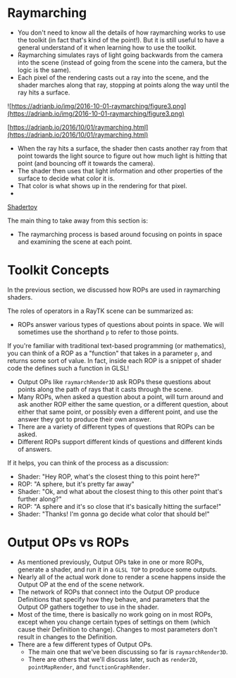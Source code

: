# Raymarching

- You don't need to know all the details of how raymarching works to use the toolkit (in fact that's kind of the point!). But it is still useful to have a general understand of it when learning how to use the toolkit.
- Raymarching simulates rays of light going backwards from the camera into the scene (instead of going from the scene into the camera, but the logic is the same).
- Each pixel of the rendering casts out a ray into the scene, and the shader marches along that ray, stopping at points along the way until the ray hits a surface.

![https://adrianb.io/img/2016-10-01-raymarching/figure3.png](https://adrianb.io/img/2016-10-01-raymarching/figure3.png)

[https://adrianb.io/2016/10/01/raymarching.html](https://adrianb.io/2016/10/01/raymarching.html)

- When the ray hits a surface, the shader then casts another ray from that point towards the light source to figure out how much light is hitting that point (and bouncing off it towards the camera).
- The shader then uses that light information and other properties of the surface to decide what color it is.
- That color is what shows up in the rendering for that pixel.
- 
[Shadertoy](https://www.shadertoy.com/view/4lyBDV)

The main thing to take away from this section is:

- The raymarching process is based around focusing on points in space and examining the scene at each point.

# Toolkit Concepts

In the previous section, we discussed how ROPs are used in raymarching shaders.

The roles of operators in a RayTK scene can be summarized as:

- ROPs answer various types of questions about points in space. We will sometimes use the shorthand `p` to refer to those points.

If you're familiar with traditional text-based programming (or mathematics), you can think of a ROP as a "function" that takes in a parameter `p`, and returns some sort of value. In fact, inside each ROP is a snippet of shader code the defines such a function in GLSL!

- Output OPs like `raymarchRender3D` ask ROPs these questions about points along the path of rays that it casts through the scene.
- Many ROPs, when asked a question about a point, will turn around and ask another ROP either the same question, or a different question, about either that same point, or possibly even a different point, and use the answer they got to produce their own answer.
- There are a variety of different types of questions that ROPs can be asked.
- Different ROPs support different kinds of questions and different kinds of answers.

If it helps, you can think of the process as a discussion:

- Shader: "Hey ROP, what's the closest thing to this point here?"
- ROP: "A sphere, but it's pretty far away"
- Shader: "Ok, and what about the closest thing to this other point that's further along?"
- ROP: "A sphere and it's so close that it's basically hitting the surface!"
- Shader: "Thanks! I'm gonna go decide what color that should be!"

# Output OPs vs ROPs

- As mentioned previously, Output OPs take in one or more ROPs, generate a shader, and run it in a `GLSL TOP` to produce some outputs.
- Nearly all of the actual work done to render a scene happens inside the Output OP at the end of the scene network.
- The network of ROPs that connect into the Output OP produce Definitions that specify how they behave, and parameters that the Output OP gathers together to use in the shader.
- Most of the time, there is basically no work going on in most ROPs, except when you change certain types of settings on them (which cause their Definition to change). Changes to most parameters don't result in changes to the Definition.
- There are a few different types of Output OPs.
    - The main one that we've been discussing so far is `raymarchRender3D`.
    - There are others that we'll discuss later, such as `render2D`, `pointMapRender`, and `functionGraphRender`.
